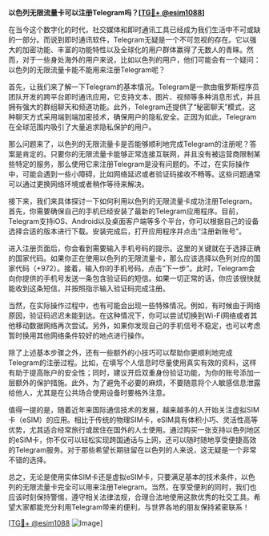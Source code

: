 **以色列无限流量卡可以注册Telegram吗？[[TG💪+ @esim1088](https://t.me/s/esim1088)]**

在当今这个数字化的时代，社交媒体和即时通讯工具已经成为我们生活中不可或缺的一部分。而说到即时通讯软件，Telegram无疑是一个不可忽视的存在。它以强大的加密功能、丰富的功能特性以及全球化的用户群体赢得了无数人的青睐。然而，对于一些身处海外的用户来说，比如以色列的用户，他们可能会有一个疑问：以色列的无限流量卡能不能用来注册Telegram呢？

首先，让我们来了解一下Telegram的基本情况。Telegram是一款由俄罗斯程序员团队开发的跨平台即时通讯应用，它支持文本、图片、视频等多种消息形式，并且拥有强大的群组聊天和频道功能。此外，Telegram还提供了“秘密聊天”模式，这种聊天方式采用端到端加密技术，确保用户的隐私安全。正因为如此，Telegram在全球范围内吸引了大量追求隐私保护的用户。

那么问题来了，以色列的无限流量卡是否能够顺利地完成Telegram的注册呢？答案是肯定的。只要你的无限流量卡能够正常连接互联网，并且没有被运营商限制某些特定的服务，那么使用它来注册Telegram是没有问题的。不过，在实际操作中，可能会遇到一些小障碍，比如网络延迟或者验证码接收不畅等。这些问题通常可以通过更换网络环境或者稍作等待来解决。

接下来，我们来具体探讨一下如何利用以色列的无限流量卡成功注册Telegram。首先，你需要确保自己的手机已经安装了最新的Telegram应用程序。目前，Telegram支持iOS、Android以及桌面客户端等多个平台，你可以根据自己的设备选择合适的版本进行下载。安装完成后，打开应用程序并点击“注册新账号”。

进入注册页面后，你会看到需要输入手机号码的提示。这里的关键就在于选择正确的国家代码。如果你正在使用以色列的无限流量卡，那么应该选择以色列对应的国家代码（+972）。接着，输入你的手机号码，点击“下一步”。此时，Telegram会向你提供的手机号发送一条包含验证码的短信。如果一切正常的话，你应该很快就能收到这条短信，并按照指示输入验证码完成注册。

当然，在实际操作过程中，也有可能会出现一些特殊情况。例如，有时候由于网络原因，验证码迟迟未能到达。在这种情况下，你可以尝试切换到Wi-Fi网络或者其他移动数据网络再次尝试。另外，如果你发现自己的手机信号不稳定，也可以考虑暂时换用其他网络条件较好的地点进行操作。

除了上述基本步骤之外，还有一些额外的小技巧可以帮助你更顺利地完成Telegram的注册过程。比如，在填写个人信息时尽量使用真实有效的资料，这样有助于提高账户的安全性；同时，建议开启双重身份验证功能，为你的账号添加一层额外的保护措施。此外，为了避免不必要的麻烦，不要随意将个人敏感信息泄露给他人，尤其是在公共场合使用设备时要格外注意。

值得一提的是，随着近年来国际通信技术的发展，越来越多的人开始关注虚拟SIM卡（eSIM）的应用。相比于传统的物理SIM卡，eSIM具有体积小巧、灵活性高等优势，尤其适合经常旅行或居住在国外的人士使用。通过购买一张支持以色列地区的eSIM卡，你不仅可以轻松实现跨国通话与上网，还可以随时随地享受便捷高效的Telegram服务。对于那些希望长期驻留在以色列的人来说，这无疑是一个非常不错的选择。

总之，无论是使用实体SIM卡还是虚拟eSIM卡，只要满足基本的技术条件，以色列的无限流量卡完全可以用来注册Telegram。当然，在享受便利的同时，我们也应该时刻保持警惕，遵守相关法律法规，合理合法地使用这款优秀的社交工具。希望大家都能充分利用Telegram带来的便利，与世界各地的朋友保持紧密联系！

[[TG💪+ @esim1088](https://t.me/s/esim1088) ![Image](https://i.postimg.cc/4NQfJmqS/Snipaste-2025-05-13-00-14-12.png)]